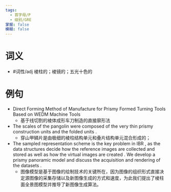 ```yaml
---
tags:
  - 首字母/P
  - 级别/GRE
掌握: false
模糊: false
---
```

# 词义
- #词性/adj  棱柱的；棱镜的；五光十色的
# 例句
- Direct Forming Method of Manufacture for Prismy Formed Turning Tools Based on WEDM Machine Tools
	- 基于线切割的棱体成形车刀制造的直接廓形法
- The scales of the pangolin were composed of the very thin prismy construction units and the folded units .
	- 穿山甲鳞片是由极细的棱柱结构单元和叠片结构单元混合形成的；
- The sampled representation scheme is the key problem in IBR , as the data structures decide how the reference images are collected and stored as well as how the virtual images are created . We develop a prismy panoramic model and discuss the acquisition and rendering of the datasets .
	- 图像模型是基于图像的绘制技术的关键所在，因为图像的组织形式直接决定源图像的采集存储以及新图像生成的方式和速度，为此我们提出了棱柱面全景图模型并推导了新图像生成算法。

